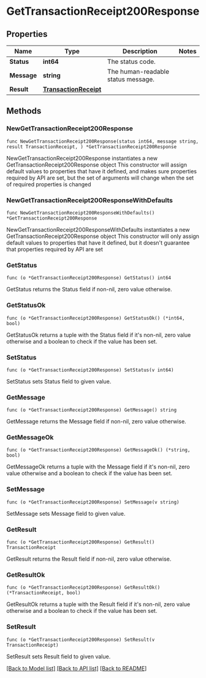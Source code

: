 # GetTransactionReceipt200Response

## Properties

Name | Type | Description | Notes
------------ | ------------- | ------------- | -------------
**Status** | **int64** | The status code. | 
**Message** | **string** | The human-readable status message. | 
**Result** | [**TransactionReceipt**](TransactionReceipt.md) |  | 

## Methods

### NewGetTransactionReceipt200Response

`func NewGetTransactionReceipt200Response(status int64, message string, result TransactionReceipt, ) *GetTransactionReceipt200Response`

NewGetTransactionReceipt200Response instantiates a new GetTransactionReceipt200Response object
This constructor will assign default values to properties that have it defined,
and makes sure properties required by API are set, but the set of arguments
will change when the set of required properties is changed

### NewGetTransactionReceipt200ResponseWithDefaults

`func NewGetTransactionReceipt200ResponseWithDefaults() *GetTransactionReceipt200Response`

NewGetTransactionReceipt200ResponseWithDefaults instantiates a new GetTransactionReceipt200Response object
This constructor will only assign default values to properties that have it defined,
but it doesn't guarantee that properties required by API are set

### GetStatus

`func (o *GetTransactionReceipt200Response) GetStatus() int64`

GetStatus returns the Status field if non-nil, zero value otherwise.

### GetStatusOk

`func (o *GetTransactionReceipt200Response) GetStatusOk() (*int64, bool)`

GetStatusOk returns a tuple with the Status field if it's non-nil, zero value otherwise
and a boolean to check if the value has been set.

### SetStatus

`func (o *GetTransactionReceipt200Response) SetStatus(v int64)`

SetStatus sets Status field to given value.


### GetMessage

`func (o *GetTransactionReceipt200Response) GetMessage() string`

GetMessage returns the Message field if non-nil, zero value otherwise.

### GetMessageOk

`func (o *GetTransactionReceipt200Response) GetMessageOk() (*string, bool)`

GetMessageOk returns a tuple with the Message field if it's non-nil, zero value otherwise
and a boolean to check if the value has been set.

### SetMessage

`func (o *GetTransactionReceipt200Response) SetMessage(v string)`

SetMessage sets Message field to given value.


### GetResult

`func (o *GetTransactionReceipt200Response) GetResult() TransactionReceipt`

GetResult returns the Result field if non-nil, zero value otherwise.

### GetResultOk

`func (o *GetTransactionReceipt200Response) GetResultOk() (*TransactionReceipt, bool)`

GetResultOk returns a tuple with the Result field if it's non-nil, zero value otherwise
and a boolean to check if the value has been set.

### SetResult

`func (o *GetTransactionReceipt200Response) SetResult(v TransactionReceipt)`

SetResult sets Result field to given value.



[[Back to Model list]](../README.md#documentation-for-models) [[Back to API list]](../README.md#documentation-for-api-endpoints) [[Back to README]](../README.md)


